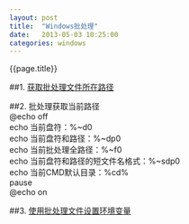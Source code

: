 ```yaml
---
layout: post
title:  "Windows批处理"
date:   2013-05-03 10:25:00
categories: windows
---
```


{{page.title}}

##1. [获取批处理文件所在路径](http://blog.csdn.net/longtrue/article/details/2499402)

##2. 批处理获取当前路径  
	@echo off  
	echo 当前盘符：%~d0  
	echo 当前盘符和路径：%~dp0  
	echo 当前批处理全路径：%~f0  
	echo 当前盘符和路径的短文件名格式：%~sdp0  
	echo 当前CMD默认目录：%cd%  
	pause  
	@echo on  

##3. [使用批处理文件设置环境变量](http://blog.csdn.net/clever101/article/details/7956308)
